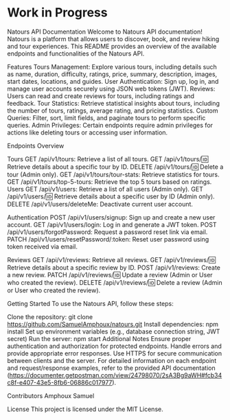 # Work in Progress

Natours API Documentation
Welcome to Natours API documentation! Natours is a platform that allows users to discover, book, and review hiking and tour experiences. This README provides an overview of the available endpoints and functionalities of the Natours API.

Features
Tours Management: Explore various tours, including details such as name, duration, difficulty, ratings, price, summary, description, images, start dates, locations, and guides.
User Authentication: Sign up, log in, and manage user accounts securely using JSON web tokens (JWT).
Reviews: Users can read and create reviews for tours, including ratings and feedback.
Tour Statistics: Retrieve statistical insights about tours, including the number of tours, ratings, average rating, and pricing statistics.
Custom Queries: Filter, sort, limit fields, and paginate tours to perform specific queries.
Admin Privileges: Certain endpoints require admin privileges for actions like deleting tours or accessing user information.

Endpoints Overview

Tours
GET /api/v1/tours: Retrieve a list of all tours.
GET /api/v1/tours/:id: Retrieve details about a specific tour by ID.
DELETE /api/v1/tours/:id: Delete a tour (Admin only).
GET /api/v1/tours/tour-stats: Retrieve statistics for tours.
GET /api/v1/tours/top-5-tours: Retrieve the top 5 tours based on ratings.
Users
GET /api/v1/users: Retrieve a list of all users (Admin only).
GET /api/v1/users/:id: Retrieve details about a specific user by ID (Admin only).
DELETE /api/v1/users/deleteMe: Deactivate current user account.

Authentication
POST /api/v1/users/signup: Sign up and create a new user account.
GET /api/v1/users/login: Log in and generate a JWT token.
POST /api/v1/users/forgotPassword: Request a password reset link via email.
PATCH /api/v1/users/resetPassword/:token: Reset user password using token received via email.

Reviews
GET /api/v1/reviews: Retrieve all reviews.
GET /api/v1/reviews/:id: Retrieve details about a specific review by ID.
POST /api/v1/reviews: Create a new review.
PATCH /api/v1/reviews/:id: Update a review (Admin or User who created the review).
DELETE /api/v1/reviews/:id: Delete a review (Admin or User who created the review).

Getting Started
To use the Natours API, follow these steps:

Clone the repository: git clone <https://github.com/SamuelAmphoux/natours.git>
Install dependencies: npm install
Set up environment variables (e.g., database connection string, JWT secret)
Run the server: npm start
Additional Notes
Ensure proper authentication and authorization for protected endpoints.
Handle errors and provide appropriate error responses.
Use HTTPS for secure communication between clients and the server.
For detailed information on each endpoint and request/response examples, refer to the provided API documentation (https://documenter.getpostman.com/view/24798070/2sA3Bg9aWH#fcb34c8f-e407-43e5-8fb6-06886c017977).

Contributors
Amphoux Samuel

License
This project is licensed under the MIT License.
